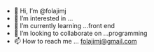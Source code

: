 - 👋 Hi, I’m @folajimj
- 👀 I’m interested in ...
- 🌱 I’m currently learning ...front end
- 💞️ I’m looking to collaborate on ...programming
- 📫 How to reach me ... folajimj@gmail.com

<!---
folajimj/folajimj is a ✨ special ✨ repository because its `README.md` (this file) appears on your GitHub profile.
You can click the Preview link to take a look at your changes.
--->
